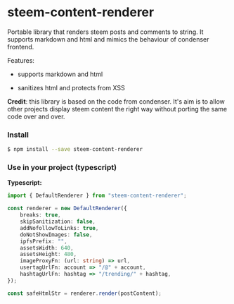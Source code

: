 # steem-content-renderer

Portable library that renders steem posts and comments to string. It supports markdown and html and mimics the behaviour of condenser frontend.

Features:

-   supports markdown and html

-   sanitizes html and protects from XSS

**Credit**: this library is based on the code from condenser. It's aim is to allow other projects display steem content the right way without porting the same code over and over.

### Install

```bash
$ npm install --save steem-content-renderer
```

### Use in your project (typescript)

**Typescript:**

```typescript
import { DefaultRenderer } from "steem-content-renderer";

const renderer = new DefaultRenderer({
    breaks: true,
    skipSanitization: false,
    addNofollowToLinks: true,
    doNotShowImages: false,
    ipfsPrefix: "",
    assetsWidth: 640,
    assetsHeight: 480,
    imageProxyFn: (url: string) => url,
    usertagUrlFn: account => "/@" + account,
    hashtagUrlFn: hashtag => "/trending/" + hashtag,
});

const safeHtmlStr = renderer.render(postContent);
```
